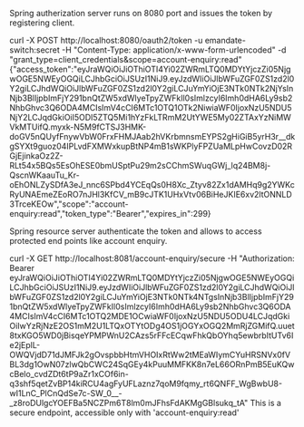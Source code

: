 Spring autherization server runs on 8080 port and issues the token by registering client.

curl -X POST http://localhost:8080/oauth2/token   -u emandate-switch:secret   -H "Content-Type: application/x-www-form-urlencoded"   -d "grant_type=client_credentials&scope=account-enquiry:read"
{"access_token":"eyJraWQiOiJiOThiOTI4Yi02ZWRmLTQ0MDYtYjczZi05NjgwOGE5NWEyOGQiLCJhbGciOiJSUzI1NiJ9.eyJzdWIiOiJlbWFuZGF0ZS1zd2l0Y2giLCJhdWQiOiJlbWFuZGF0ZS1zd2l0Y2giLCJuYmYiOjE3NTk0NTk2NjYsInNjb3BlIjpbImFjY291bnQtZW5xdWlyeTpyZWFkIl0sImlzcyI6Imh0dHA6Ly9sb2NhbGhvc3Q6ODA4MCIsImV4cCI6MTc1OTQ1OTk2NiwiaWF0IjoxNzU5NDU5NjY2LCJqdGkiOiI5ODI5ZTQ5Mi1hYzFkLTRmM2UtYWE5My02ZTAxYzNiMWVkMTUifQ.myxk-N5M9fCTSJ3HMK-doGV5nQUyfFnywVbW0FrxFHMJAab2hVKrbmnsmEYPS2gHiGiB5yrH3r__dkgSYXt9guoz04IPLvdFXMWxkupBtNP4mB1sWKPlyFPZUaMLpHwCovzD02RGjEjinkaOz2Z-RLt54x5BQs5EsOhESE0bmUSptPu29m2sCChmSWuqGWj_lq24BM8j-QscnWKaauTu_Kr-oEhONLZySDfA3eJ_nnc6SPbd4YCEqQs0H8Xc_Ztyv82Zx1dAMHq9g2YWKcRyUNAEmeZEoRO7nJHl3KfCV_mB9cJTK1UHxVtv06BiHeJKIE6xv2ltONNLD3TrceKEOw","scope":"account-enquiry:read","token_type":"Bearer","expires_in":299}



Spring resource server authenticate the token and allows to access protected end points like account enquiry.

curl -X GET http://localhost:8081/account-enquiry/secure -H "Authorization: Bearer eyJraWQiOiJiOThiOTI4Yi02ZWRmLTQ0MDYtYjczZi05NjgwOGE5NWEyOGQiLCJhbGciOiJSUzI1NiJ9.eyJzdWIiOiJlbWFuZGF0ZS1zd2l0Y2giLCJhdWQiOiJlbWFuZGF0ZS1zd2l0Y2giLCJuYmYiOjE3NTk0NTk4NTgsInNjb3BlIjpbImFjY291bnQtZW5xdWlyeTpyZWFkIl0sImlzcyI6Imh0dHA6Ly9sb2NhbGhvc3Q6ODA4MCIsImV4cCI6MTc1OTQ2MDE1OCwiaWF0IjoxNzU5NDU5ODU4LCJqdGkiOiIwYzRjNzE2OS1mM2U1LTQxOTYtODg4OS1jOGYxOGQ2MmRjZGMifQ.uuet8txKGO5WD0jBisqeYPMPWnU2CAzs5rFFcECqwFhkQbOYhq5ewbrbItUTv6Ie2jEplL-OWQVjdD71dJMFJk2gOvspbbHtmVHOIxRtWw2tMEaWIymCYuHRSNVx0fVBL3dg1OwN07zlwQbCWC24SqGEy4kPuuMMFKK8n7eL66ORnPmB5EuKQwcBelo_cvdZDt6tP9aZr1xCOf6in-q3shf5qetZvBP14kiRCU4agFyUFLaznz7qoM9fqmy_rt6QNFF_WgBwbU8-wI1LnC_PlCnQdSe7c-SW_0__-_z8roDUlgcYOEFBa5NCZPm6T8lm0mJFhsFdAKMgGBlsukq_tA"
This is a secure endpoint, accessible only with 'account-enquiry:read'


